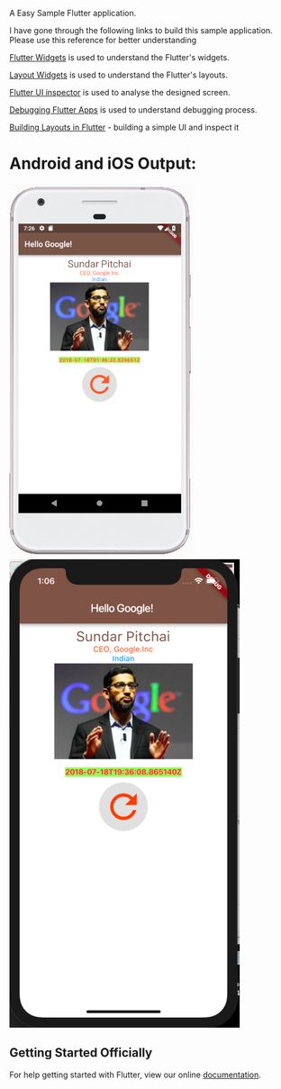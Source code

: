 
A Easy Sample Flutter application.


I have gone through the following links to build this sample application.
Please use this reference for better understanding

[Flutter Widgets](https://flutter.io/widgets-intro/) is used to understand the Flutter's widgets.

[Layout Widgets](https://flutter.io/widgets/layout/) is used to understand the Flutter's layouts.

[Flutter UI inspector](https://flutter.io/inspector/) is used to analyse the designed screen.

[Debugging Flutter Apps](https://flutter.io/debugging/#visual-debugging) is used to understand debugging process.

[Building Layouts in Flutter](https://flutter.io/tutorials/layout/#step-3) - building a simple UI and inspect it




# Android and iOS Output:

![Android](screenshot/android_output.png) ![iPhone](screenshot/iOS_output.png)


## Getting Started Officially

For help getting started with Flutter, view our online
[documentation](https://flutter.io/).

